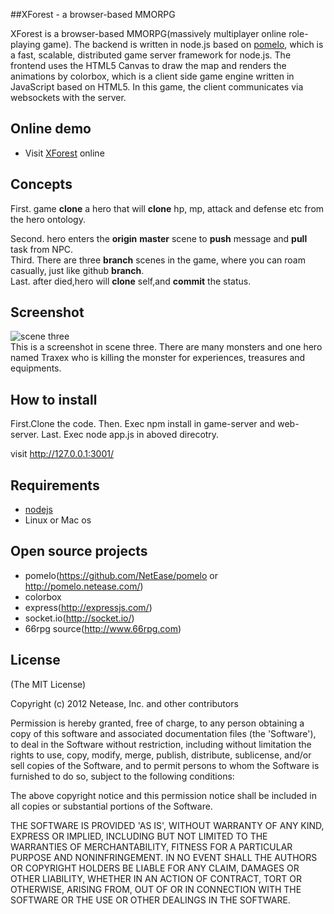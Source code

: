##XForest -  a browser-based MMORPG

XForest is a browser-based MMORPG(massively multiplayer online role-playing game). 
The backend is written in node.js based on [pomelo](https://github.com/NetEase/pomelo/wiki/Introduction-to-pomelo),
which is a fast, scalable, distributed game server framework for node.js. The frontend uses the HTML5 Canvas to draw 
the map and renders the animations by colorbox, which is a client side game engine written in JavaScript based on HTML5.
In this game, the client communicates via websockets with the server. 

## Online demo

 * Visit [XForest](http://42.121.124.204/) online


## Concepts 

First.  game <b>clone</b> a hero that will <b>clone</b> hp, mp, attack and defense etc from the hero ontology.<br/>

Second. hero enters the <b>origin</b> <b>master</b> scene to <b>push</b> message and <b>pull</b> task from NPC.<br/>
Third.  There are three <b>branch</b> scenes in the game, where you can roam casually, just like github <b>branch</b>.<br/>
Last. after died,hero will <b>clone</b> self,and <b>commit</b> the status.<br/>


## Screenshot

![scene three](http://42.121.124.204/pic/screen.png)<br/>
This is a screenshot in scene three. There are many monsters and one hero named Traxex who is killing the monster for experiences, treasures and equipments.


## How to install
First.Clone the code.
Then. Exec npm install in game-server and web-server.
Last. Exec node app.js in aboved direcotry.

visit http://127.0.0.1:3001/

## Requirements

* [nodejs](http://nodejs.org/)
* Linux or Mac os

## Open source projects

* pomelo(https://github.com/NetEase/pomelo  or  http://pomelo.netease.com/)
* colorbox
* express(http://expressjs.com/)
* socket.io(http://socket.io/)
* 66rpg source(http://www.66rpg.com)
 

## License

(The MIT License)

Copyright (c) 2012 Netease, Inc. and other contributors

Permission is hereby granted, free of charge, to any person obtaining
a copy of this software and associated documentation files (the
'Software'), to deal in the Software without restriction, including
without limitation the rights to use, copy, modify, merge, publish,
distribute, sublicense, and/or sell copies of the Software, and to
permit persons to whom the Software is furnished to do so, subject to
the following conditions:

The above copyright notice and this permission notice shall be
included in all copies or substantial portions of the Software.

THE SOFTWARE IS PROVIDED 'AS IS', WITHOUT WARRANTY OF ANY KIND,
EXPRESS OR IMPLIED, INCLUDING BUT NOT LIMITED TO THE WARRANTIES OF
MERCHANTABILITY, FITNESS FOR A PARTICULAR PURPOSE AND NONINFRINGEMENT.
IN NO EVENT SHALL THE AUTHORS OR COPYRIGHT HOLDERS BE LIABLE FOR ANY
CLAIM, DAMAGES OR OTHER LIABILITY, WHETHER IN AN ACTION OF CONTRACT,
TORT OR OTHERWISE, ARISING FROM, OUT OF OR IN CONNECTION WITH THE
SOFTWARE OR THE USE OR OTHER DEALINGS IN THE SOFTWARE.

